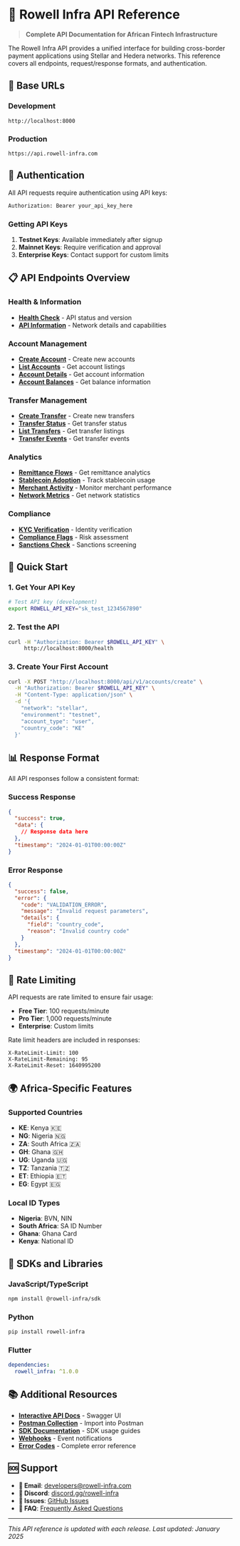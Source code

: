 # 📡 Rowell Infra API Reference

> **Complete API Documentation for African Fintech Infrastructure**

The Rowell Infra API provides a unified interface for building cross-border payment applications using Stellar and Hedera networks. This reference covers all endpoints, request/response formats, and authentication.

## 🔗 **Base URLs**

### **Development**
```
http://localhost:8000
```

### **Production**
```
https://api.rowell-infra.com
```

## 🔐 **Authentication**

All API requests require authentication using API keys:

```bash
Authorization: Bearer your_api_key_here
```

### **Getting API Keys**

1. **Testnet Keys**: Available immediately after signup
2. **Mainnet Keys**: Require verification and approval
3. **Enterprise Keys**: Contact support for custom limits

## 📋 **API Endpoints Overview**

### **Health & Information**
- **[Health Check](health.md)** - API status and version
- **[API Information](info.md)** - Network details and capabilities

### **Account Management**
- **[Create Account](accounts.md#create-account)** - Create new accounts
- **[List Accounts](accounts.md#list-accounts)** - Get account listings
- **[Account Details](accounts.md#account-details)** - Get account information
- **[Account Balances](accounts.md#account-balances)** - Get balance information

### **Transfer Management**
- **[Create Transfer](transfers.md#create-transfer)** - Create new transfers
- **[Transfer Status](transfers.md#transfer-status)** - Get transfer status
- **[List Transfers](transfers.md#list-transfers)** - Get transfer listings
- **[Transfer Events](transfers.md#transfer-events)** - Get transfer events

### **Analytics**
- **[Remittance Flows](analytics.md#remittance-flows)** - Get remittance analytics
- **[Stablecoin Adoption](analytics.md#stablecoin-adoption)** - Track stablecoin usage
- **[Merchant Activity](analytics.md#merchant-activity)** - Monitor merchant performance
- **[Network Metrics](analytics.md#network-metrics)** - Get network statistics

### **Compliance**
- **[KYC Verification](compliance.md#kyc-verification)** - Identity verification
- **[Compliance Flags](compliance.md#compliance-flags)** - Risk assessment
- **[Sanctions Check](compliance.md#sanctions-check)** - Sanctions screening

## 🚀 **Quick Start**

### **1. Get Your API Key**
```bash
# Test API key (development)
export ROWELL_API_KEY="sk_test_1234567890"
```

### **2. Test the API**
```bash
curl -H "Authorization: Bearer $ROWELL_API_KEY" \
     http://localhost:8000/health
```

### **3. Create Your First Account**
```bash
curl -X POST "http://localhost:8000/api/v1/accounts/create" \
  -H "Authorization: Bearer $ROWELL_API_KEY" \
  -H "Content-Type: application/json" \
  -d '{
    "network": "stellar",
    "environment": "testnet",
    "account_type": "user",
    "country_code": "KE"
  }'
```

## 📊 **Response Format**

All API responses follow a consistent format:

### **Success Response**
```json
{
  "success": true,
  "data": {
    // Response data here
  },
  "timestamp": "2024-01-01T00:00:00Z"
}
```

### **Error Response**
```json
{
  "success": false,
  "error": {
    "code": "VALIDATION_ERROR",
    "message": "Invalid request parameters",
    "details": {
      "field": "country_code",
      "reason": "Invalid country code"
    }
  },
  "timestamp": "2024-01-01T00:00:00Z"
}
```

## 🔄 **Rate Limiting**

API requests are rate limited to ensure fair usage:

- **Free Tier**: 100 requests/minute
- **Pro Tier**: 1,000 requests/minute
- **Enterprise**: Custom limits

Rate limit headers are included in responses:
```
X-RateLimit-Limit: 100
X-RateLimit-Remaining: 95
X-RateLimit-Reset: 1640995200
```

## 🌍 **Africa-Specific Features**

### **Supported Countries**
- **KE**: Kenya 🇰🇪
- **NG**: Nigeria 🇳🇬
- **ZA**: South Africa 🇿🇦
- **GH**: Ghana 🇬🇭
- **UG**: Uganda 🇺🇬
- **TZ**: Tanzania 🇹🇿
- **ET**: Ethiopia 🇪🇹
- **EG**: Egypt 🇪🇬

### **Local ID Types**
- **Nigeria**: BVN, NIN
- **South Africa**: SA ID Number
- **Ghana**: Ghana Card
- **Kenya**: National ID

## 🔧 **SDKs and Libraries**

### **JavaScript/TypeScript**
```bash
npm install @rowell-infra/sdk
```

### **Python**
```bash
pip install rowell-infra
```

### **Flutter**
```yaml
dependencies:
  rowell_infra: ^1.0.0
```

## 📚 **Additional Resources**

- **[Interactive API Docs](http://localhost:8000/docs)** - Swagger UI
- **[Postman Collection](postman.md)** - Import into Postman
- **[SDK Documentation](../sdk/README.md)** - SDK usage guides
- **[Webhooks](webhooks.md)** - Event notifications
- **[Error Codes](error-codes.md)** - Complete error reference

## 🆘 **Support**

- **📧 Email**: developers@rowell-infra.com
- **💬 Discord**: [discord.gg/rowell-infra](https://discord.gg/rowell-infra)
- **🐛 Issues**: [GitHub Issues](https://github.com/rowell-infra/rowell-infra/issues)
- **📖 FAQ**: [Frequently Asked Questions](../support/faq.md)

---

*This API reference is updated with each release. Last updated: January 2025*
